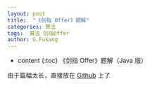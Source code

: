 ```yaml
---
layout: post
title:  "《剑指 Offer》题解"
categories: 算法
tags:  算法 剑指Offer
author: G.Fukang
---
```

* content
{:toc}
《剑指 Offer》题解（Java 版）


由于篇幅太长，直接放在 [Github](https://github.com/gongfukangEE/gongfukangEE.github.io/blob/master/_posts/2019-04-08-Offer.md) 上了
